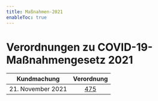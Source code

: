 ```yaml
---
title: Maßnahmen-2021
enableToc: true
---
```


# Verordnungen zu COVID-19-Maßnahmengesetz 2021

| Kundmachung   | Verordnung       |
|:-------------:|:----------------:|
| 21. November 2021 | [475](21-475.md)   |